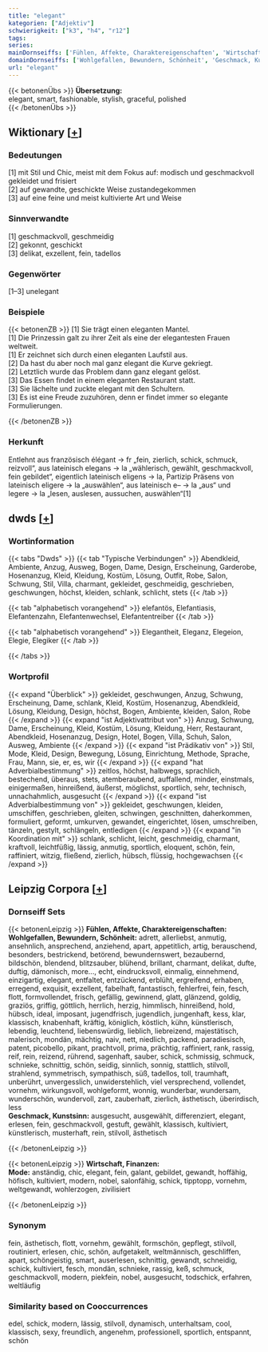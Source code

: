 ```yaml
---
title: "elegant"
kategorien: ["Adjektiv"]
schwierigkeit: ["k3", "h4", "r12"]
tags:
series:
mainDornseiffs: ['Fühlen, Affekte, Charaktereigenschaften', 'Wirtschaft, Finanzen']
domainDornseiffs: ['Wohlgefallen, Bewundern, Schönheit', 'Geschmack, Kunstsinn', 'Mode']
url: "elegant"
---
```


{{< betonenÜbs >}}
**Übersetzung:**  
elegant, smart, fashionable, stylish, graceful, polished  
{{< /betonenÜbs >}}

## Wiktionary [[+](https://de.wiktionary.org/wiki/elegant)]

### Bedeutungen
[1] mit Stil und Chic, meist mit dem Fokus auf: modisch und geschmackvoll gekleidet und frisiert  
[2] auf gewandte, geschickte Weise zustandegekommen  
[3] auf eine feine und meist kultivierte Art und Weise  

### Sinnverwandte
[1] geschmackvoll, geschmeidig  
[2] gekonnt, geschickt  
[3] delikat, exzellent, fein, tadellos  

### Gegenwörter
[1–3] unelegant  

### Beispiele
{{< betonenZB >}}
[1] Sie trägt einen eleganten Mantel.  
[1] Die Prinzessin galt zu ihrer Zeit als eine der elegantesten Frauen weltweit.  
[1] Er zeichnet sich durch einen eleganten Laufstil aus.  
[2] Da hast du aber noch mal ganz elegant die Kurve gekriegt.  
[2] Letztlich wurde das Problem dann ganz elegant gelöst.  
[3] Das Essen findet in einem eleganten Restaurant statt.  
[3] Sie lächelte und zuckte elegant mit den Schultern.  
[3] Es ist eine Freude zuzuhören, denn er findet immer so elegante Formulierungen.  

{{< /betonenZB >}}
### Herkunft
Entlehnt aus französisch élégant → fr „fein, zierlich, schick, schmuck, reizvoll“, aus lateinisch elegans → la „wählerisch, gewählt, geschmackvoll, fein gebildet“, eigentlich lateinisch eligens → la, Partizip Präsens von lateinisch eligere → la „auswählen“, aus lateinisch e– → la „aus“ und legere → la „lesen, auslesen, aussuchen, auswählen“[1]  



## dwds [[+](https://www.dwds.de/wb/elegant)]

### Wortinformation
{{< tabs "Dwds" >}}
{{< tab "Typische Verbindungen" >}}
Abendkleid, Ambiente, Anzug, Ausweg, Bogen, Dame, Design, Erscheinung, Garderobe, Hosenanzug, Kleid, Kleidung, Kostüm, Lösung, Outfit, Robe, Salon, Schwung, Stil, Villa, charmant, gekleidet, geschmeidig, geschrieben, geschwungen, höchst, kleiden, schlank, schlicht, stets
{{< /tab >}}

{{< tab "alphabetisch vorangehend" >}}
elefantös, Elefantiasis, Elefantenzahn, Elefantenwechsel, Elefantentreiber
{{< /tab >}}

{{< tab "alphabetisch vorangehend" >}}
Elegantheit, Eleganz, Elegeion, Elegie, Elegiker
{{< /tab >}}

{{< /tabs >}}

### Wortprofil
{{< expand "Überblick" >}} gekleidet, geschwungen, Anzug, Schwung, Erscheinung, Dame, schlank, Kleid, Kostüm, Hosenanzug, Abendkleid, Lösung, Kleidung, Design, höchst, Bogen, Ambiente, kleiden, Salon, Robe {{< /expand >}}
{{< expand "ist Adjektivattribut von" >}} Anzug, Schwung, Dame, Erscheinung, Kleid, Kostüm, Lösung, Kleidung, Herr, Restaurant, Abendkleid, Hosenanzug, Design, Hotel, Bogen, Villa, Schuh, Salon, Ausweg, Ambiente {{< /expand >}}
{{< expand "ist Prädikativ von" >}} Stil, Mode, Kleid, Design, Bewegung, Lösung, Einrichtung, Methode, Sprache, Frau, Mann, sie, er, es, wir {{< /expand >}}
{{< expand "hat Adverbialbestimmung" >}} zeitlos, höchst, halbwegs, sprachlich, bestechend, überaus, stets, atemberaubend, auffallend, minder, einstmals, einigermaßen, hinreißend, äußerst, möglichst, sportlich, sehr, technisch, unnachahmlich, ausgesucht {{< /expand >}}
{{< expand "ist Adverbialbestimmung von" >}} gekleidet, geschwungen, kleiden, umschiffen, geschrieben, gleiten, schwingen, geschnitten, daherkommen, formuliert, geformt, umkurven, gewandet, eingerichtet, lösen, umschreiben, tänzeln, gestylt, schlängeln, entledigen {{< /expand >}}
{{< expand "in Koordination mit" >}} schlank, schlicht, leicht, geschmeidig, charmant, kraftvoll, leichtfüßig, lässig, anmutig, sportlich, eloquent, schön, fein, raffiniert, witzig, fließend, zierlich, hübsch, flüssig, hochgewachsen {{< /expand >}}

## Leipzig Corpora [[+](https://corpora.uni-leipzig.de/en/res?word=elegant&corpusId=deu_newscrawl-public_2018)]

### Dornseiff Sets
{{< betonenLeipzig >}}
**Fühlen, Affekte, Charaktereigenschaften:**  
**Wohlgefallen, Bewundern, Schönheit:** adrett, allerliebst, anmutig, ansehnlich, ansprechend, anziehend, apart, appetitlich, artig, berauschend, besonders, bestrickend, betörend, bewundernswert, bezaubernd, bildschön, blendend, blitzsauber, blühend, brillant, charmant, delikat, dufte, duftig, dämonisch, more..., echt, eindrucksvoll, einmalig, einnehmend, einzigartig, elegant, entfaltet, entzückend, erblüht, ergreifend, erhaben, erregend, exquisit, exzellent, fabelhaft, fantastisch, fehlerfrei, fein, fesch, flott, formvollendet, frisch, gefällig, gewinnend, glatt, glänzend, goldig, graziös, griffig, göttlich, herrlich, herzig, himmlisch, hinreißend, hold, hübsch, ideal, imposant, jugendfrisch, jugendlich, jungenhaft, kess, klar, klassisch, knabenhaft, kräftig, königlich, köstlich, kühn, künstlerisch, lebendig, leuchtend, liebenswürdig, lieblich, liebreizend, majestätisch, malerisch, mondän, mächtig, naiv, nett, niedlich, packend, paradiesisch, patent, picobello, pikant, prachtvoll, prima, prächtig, raffiniert, rank, rassig, reif, rein, reizend, rührend, sagenhaft, sauber, schick, schmissig, schmuck, schnieke, schnittig, schön, seidig, sinnlich, sonnig, stattlich, stilvoll, strahlend, symmetrisch, sympathisch, süß, tadellos, toll, traumhaft, unberührt, unvergesslich, unwiderstehlich, viel versprechend, vollendet, vornehm, wirkungsvoll, wohlgeformt, wonnig, wunderbar, wundersam, wunderschön, wundervoll, zart, zauberhaft, zierlich, ästhetisch, überirdisch, less  
**Geschmack, Kunstsinn:** ausgesucht, ausgewählt, differenziert, elegant, erlesen, fein, geschmackvoll, gestuft, gewählt, klassisch, kultiviert, künstlerisch, musterhaft, rein, stilvoll, ästhetisch  

{{< /betonenLeipzig >}}


{{< betonenLeipzig >}}
**Wirtschaft, Finanzen:**  
**Mode:** anständig, chic, elegant, fein, galant, gebildet, gewandt, hoffähig, höfisch, kultiviert, modern, nobel, salonfähig, schick, tipptopp, vornehm, weltgewandt, wohlerzogen, zivilisiert  

{{< /betonenLeipzig >}}

### Synonym
fein, ästhetisch, flott, vornehm, gewählt, formschön, gepflegt, stilvoll, routiniert, erlesen, chic, schön, aufgetakelt, weltmännisch, geschliffen, apart, schöngeistig, smart, auserlesen, schnittig, gewandt, schneidig, schick, kultiviert, fesch, mondän, schnieke, rassig, keß, schmuck, geschmackvoll, modern, piekfein, nobel, ausgesucht, todschick, erfahren, weltläufig


### Similarity based on Cooccurrences
edel, schick, modern, lässig, stilvoll, dynamisch, unterhaltsam, cool, klassisch, sexy, freundlich, angenehm, professionell, sportlich, entspannt, schön

